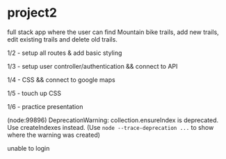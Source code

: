 # project2

full stack app where the user can find Mountain bike trails, add new trails, edit existing trails and delete old trails. 


1/2 - setup all routes & add basic styling

1/3 - setup  user controller/authentication  && connect to API

1/4 - CSS && connect to google maps

1/5 - touch up CSS

1/6 - practice presentation


(node:99896) DeprecationWarning: collection.ensureIndex is deprecated. Use createIndexes instead.
(Use `node --trace-deprecation ...` to show where the warning was created)

unable to login




